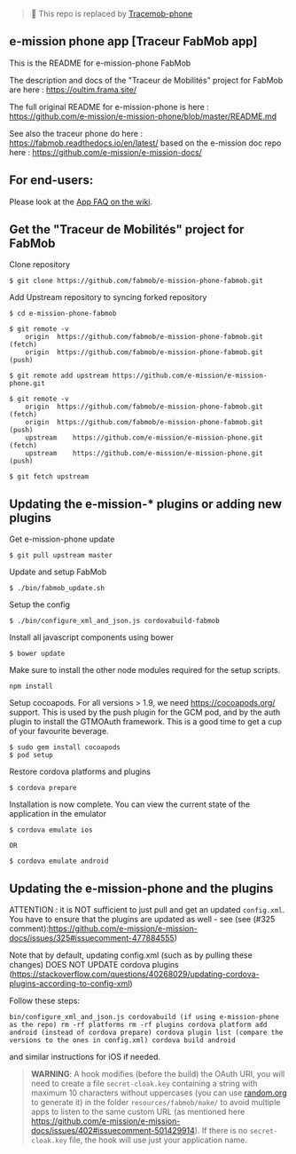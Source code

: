 > 🚧 This repo is replaced by [Tracemob-phone](https://github.com/fabmob/tracemob-phone)


e-mission phone app [Traceur FabMob app]
--------------------

This is the README for e-mission-phone FabMob

The description and docs of the "Traceur de Mobilités" project for FabMob are here : https://oultim.frama.site/

The full original README for e-mission-phone is here : https://github.com/e-mission/e-mission-phone/blob/master/README.md

See also the traceur phone do here : https://fabmob.readthedocs.io/en/latest/
based on the e-mission doc repo here : https://github.com/e-mission/e-mission-docs/

For end-users:
---
Please look at the [App FAQ on the wiki](https://github.com/fabmob/e-mission-phone-fabmob/wiki).

Get the "Traceur de Mobilités" project for FabMob
---

Clone repository

```
$ git clone https://github.com/fabmob/e-mission-phone-fabmob.git
```

Add Upstream repository to syncing forked repository
```
$ cd e-mission-phone-fabmob

$ git remote -v
	origin	https://github.com/fabmob/e-mission-phone-fabmob.git (fetch)
	origin	https://github.com/fabmob/e-mission-phone-fabmob.git (push)

$ git remote add upstream https://github.com/e-mission/e-mission-phone.git

$ git remote -v
	origin	https://github.com/fabmob/e-mission-phone-fabmob.git (fetch)
	origin	https://github.com/fabmob/e-mission-phone-fabmob.git (push)
	upstream	https://github.com/e-mission/e-mission-phone.git (fetch)
	upstream	https://github.com/e-mission/e-mission-phone.git (push)

$ git fetch upstream
```

Updating the e-mission-\* plugins or adding new plugins
---

Get e-mission-phone update

```
$ git pull upstream master
```

Update and setup FabMob
```
$ ./bin/fabmob_update.sh
```

Setup the config

```
$ ./bin/configure_xml_and_json.js cordovabuild-fabmob
```

Install all javascript components using bower

```
$ bower update
```

Make sure to install the other node modules required for the setup scripts.

```
npm install
```

Setup cocoapods. For all versions > 1.9, we need https://cocoapods.org/ support. This is used by the push plugin for the GCM pod, and by the auth plugin to install the GTMOAuth framework. This is a good time to get a cup of your favourite beverage.

```
$ sudo gem install cocoapods
$ pod setup
```

Restore cordova platforms and plugins

```
$ cordova prepare
```

Installation is now complete. You can view the current state of the application in the emulator

    $ cordova emulate ios

    OR

    $ cordova emulate android

Updating the e-mission-phone and the plugins
---

ATTENTION : it is NOT sufficient to just pull and get an updated `config.xml`. You have to ensure that the plugins are updated as well - see (see (#325 comment):https://github.com/e-mission/e-mission-docs/issues/325#issuecomment-477884555)

Note that by default, updating config.xml (such as by pulling these changes) DOES NOT UPDATE cordova plugins (https://stackoverflow.com/questions/40268029/updating-cordova-plugins-according-to-config-xml)

Follow these steps:

`bin/configure_xml_and_json.js cordovabuild (if using e-mission-phone as the repo)
rm -rf platforms
rm -rf plugins
cordova platform add android (instead of cordova prepare)
cordova plugin list (compare the versions to the ones in config.xml)
cordova build android`

and similar instructions for iOS if needed.

> **WARNING**: A hook modifies (before the build) the OAuth URI, you will need to create a file `secret-cloak.key` containing a string with maximum 10 characters without uppercases (you can use [random.org](https://www.random.org/strings/?num=10&len=10&digits=on&loweralpha=on&unique=on&format=html&rnd=new) to generate it) in the folder `resources/fabmob/make/` to avoid multiple apps to listen to the same custom URL (as mentioned here https://github.com/e-mission/e-mission-docs/issues/402#issuecomment-501429914). If there is no `secret-cloak.key` file, the hook will use just your application name.
